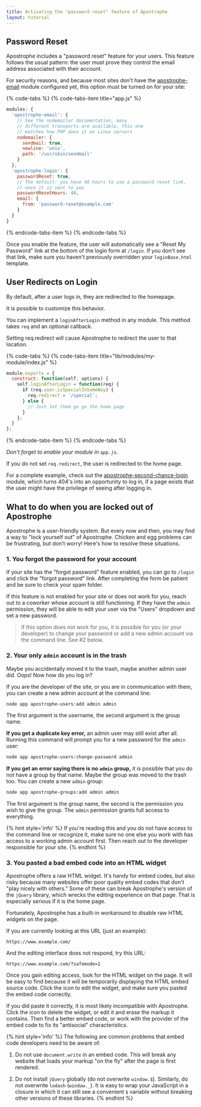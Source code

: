 ```yaml
---
title: Activating the "password reset" feature of Apostrophe
layout: tutorial
---
```


## Password Reset

Apostrophe includes a "password reset" feature for your users. This feature follows the usual pattern: the user must prove they control the email address associated with their account.

For security reasons, and because most sites don't have the [apostrophe-email](/tutorials/devops/email.md) module configured yet, this option must be turned on for your site:

{% code-tabs %}
{% code-tabs-item title="app.js" %}
```javascript
modules: {
  'apostrophe-email': {
    // See the nodemailer documentation, many
    // different transports are available, this one
    // matches how PHP does it on Linux servers
    nodemailer: {
      sendmail: true,
      newline: 'unix',
      path: '/usr/sbin/sendmail'
    }
  },
  'apostrophe-login': {
    passwordReset: true,
    // The default: you have 48 hours to use a password reset link,
    // once it is sent to you
    passwordResetHours: 48,
    email: {
      from: 'password-reset@example.com'
    }
  }
}
```
{% endcode-tabs-item %}
{% endcode-tabs %}

Once you enable the feature, the user will automatically see a "Reset My Password" link at the bottom of the login form at `/login`. If you don't see that link, make sure you haven't previously overridden your `loginBase.html` template.

## User Redirects on Login

By default, after a user logs in, they are redirected to the homepage.

It is possible to customize this behavior.

You can implement a `loginAfterLogin` method in any module. This method takes `req` and an optional callback.

Setting req.redirect will cause Apostrophe to redirect the user to that location.

{% code-tabs %}
{% code-tabs-item title="lib/modules/my-module/index.js" %}
```javascript
module.exports = {
  construct: function(self, options) {
    self.loginAfterLogin = function(req) {
      if (req.user.isSpecialInSomeWay) {
        req.redirect = '/special';
      } else {
        // Just let them go go the home page
      }
    };
  }
};
```
{% endcode-tabs-item %}
{% endcode-tabs %}

*Don't forget to enable your module in `app.js`.*

If you do not set `req.redirect`, the user is redirected to the home page.

For a complete example, check out the [apostrophe-second-chance-login](https://npmjs.org/package/apostrophe-second-chance-login) module, which turns 404's into an opportunity to log in, if a page exists that the user might have the privilege of seeing after logging in.

## What to do when you are locked out of Apostrophe

Apostrophe is a user-friendly system. But every now and then, you may find a way to "lock yourself out" of Apostrophe. Chicken and egg problems can be frustrating, but don't worry! Here's how to resolve these situations.

### 1. You forgot the password for your account

If your site has the "forgot password" feature enabled, you can go to `/login` and click the "forgot password" link. After completing the form be patient and be sure to check your spam folder.

If this feature is not enabled for your site or does not work for you, reach out to a coworker whose account is still functioning. If they have the `admin` permission, they will be able to edit your user via the "Users" dropdown and set a new password. 

> If this option does not work for you, it is possible for you (or your developer) to change your password or add a new admin account via the command line. See #2 below.

### 2. Your only `admin` account is in the trash

Maybe you accidentally moved it to the trash, maybe another admin user did. Oops! Now how do you log in?

If you are the developer of the site, or you are in communication with them, you can create a new admin account at the command line:

``` bash
node app apostrophe-users:add admin admin
```

The first argument is the username, the second argument is the group name.

**If you get a duplicate key error,** an admin user may still exist after all. Running this command will prompt you for a new password for the `admin` user:

``` bash
node app apostrophe-users:change-password admin
```

**If you get an error saying there is no `admin` group,** it is possible that you do not have a group by that name. Maybe the group was moved to the trash too. You can create a new `admin` group:

``` bash
node app apostrophe-groups:add admin admin
```

The first argument is the group name, the second is the permission you wish to give the group. The `admin` permission grants full access to everything.

{% hint style='info' %}
If you're reading this and you do not have access to the command line or recognize it, make sure no one else you work with has access to a working admin account first. Then reach out to the developer responsible for your site.
{% endhint %}

### 3. You pasted a bad embed code into an HTML widget

Apostrophe offers a raw HTML widget. It's handy for embed codes, but also risky because many websites offer poor quality embed codes that don't "play nicely with others." Some of these can break Apostrophe's version of the `jQuery` library, which wrecks the editing experience on that page. That is especially serious if it is the home page.

Fortunately, Apostrophe has a built-in workaround to disable raw HTML widgets on the page.

If you are currently looking at this URL (just an example):

```url 
https://www.example.com/
```

And the editing interface does not respond, try this URL:

```url
https://www.example.com/?safemode=1
```

Once you gain editing access, look for the HTML widget on the page. It will be easy to find because it will be temporarily displaying the HTML embed source code. Click the icon to edit the widget, and make sure you pasted the embed code correctly.

If you did paste it correctly, it is most likely incompatible with Apostrophe. Click the icon to delete the widget, or edit it and erase the markup it contains. Then find a better embed code, or work with the provider of the embed code to fix its "antisocial" characteristics.

{% hint style='info' %}
The following are common problems that embed code developers need to be aware of:
 
1. Do not use `document.write` in an embed code. This will break any website that loads your markup "on the fly" after the page is first rendered.
 
2. Do not install `jQuery` globally (do not overwrite `window.$`). Similarly, do not overwrite `lodash` (`window._`). It is easy to wrap your JavaScript in a closure in which it can still see a convenient `$` variable without breaking other versions of these libraries.
{% endhint %}

